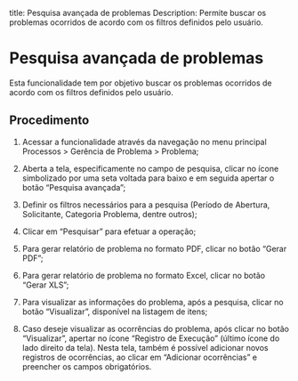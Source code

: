 title: Pesquisa avançada de problemas
Description: Permite buscar os problemas ocorridos de acordo com os filtros definidos pelo usuário.
# Pesquisa avançada de problemas

Esta funcionalidade tem por objetivo buscar os problemas ocorridos de acordo com os filtros definidos pelo usuário.

Procedimento
------------

1.  Acessar a funcionalidade através da navegação no menu principal Processos \>
    Gerência de Problema \> Problema;

2.  Aberta a tela, especificamente no campo de pesquisa, clicar no ícone
    simbolizado por uma seta voltada para baixo e em seguida apertar o botão
    “Pesquisa avançada”;

3.  Definir os filtros necessários para a pesquisa (Período de Abertura,
    Solicitante, Categoria Problema, dentre outros);

4.  Clicar em “Pesquisar” para efetuar a operação;

5.  Para gerar relatório de problema no formato PDF, clicar no botão “Gerar
    PDF”;

6.  Para gerar relatório de problema no formato Excel, clicar no botão “Gerar
    XLS”;

7.  Para visualizar as informações do problema, após a pesquisa, clicar no botão
    “Visualizar”, disponível na listagem de itens;

8.  Caso deseje visualizar as ocorrências do problema, após clicar no botão
    “Visualizar”, apertar no ícone “Registro de Execução” (último ícone do lado
    direito da tela). Nesta tela, também é possível adicionar novos registros de
    ocorrências, ao clicar em “Adicionar ocorrências” e preencher os campos
    obrigatórios.

<!-- !!! tip "About"

    <b>Product/Version:</b> CITSmart | 9.00 &nbsp;&nbsp;
    <b>Updated:</b>01/30/2021 – Larissa Lourenço
